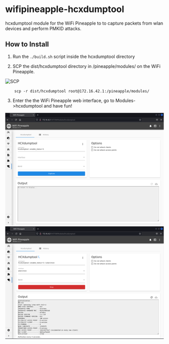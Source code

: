 # wifipineapple-hcxdumptool

hcxdumptool module for the WiFi Pineapple to to capture packets from wlan devices and perform PMKID attacks.

## How to Install

1) Run the `./build.sh` script inside the hcxdumptool directory

2) SCP the dist/hcxdumptool directory in /pineapple/modules/ on the WiFi Pineapple. 

![SCP](https://raw.githubusercontent.com/mattlawer/wifipineapple-PMKID/master/screenshots/scp.png)

        scp -r dist/hcxdumptool root@172.16.42.1:/pineapple/modules/
    
3) Enter the the WiFi Pineapple web interface, go to Modules->hcxdumptool and have fun!

![Preview](https://raw.githubusercontent.com/lorenzoPrimi/wifipineapple-hcxdumptool/master/screenshots/module.png)
![Preview-running](https://raw.githubusercontent.com/lorenzoPrimi/wifipineapple-hcxdumptool/master/screenshots/module-running.png)

